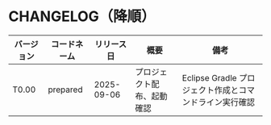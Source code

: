 # CHANGELOG（降順）

| バージョン | コードネーム | リリース日 | 概要 | 備考 |
|------------|-------------|------------|------|------|
| T0.00 | prepared | 2025-09-06 | プロジェクト配布、起動確認 | Eclipse Gradle プロジェクト作成とコマンドライン実行確認 |
